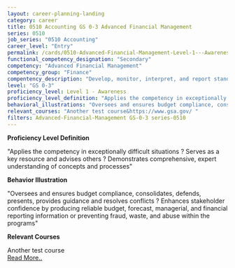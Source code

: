 ```yaml
---
layout: career-planning-landing
category: career
title: 0510 Accounting GS 0-3 Advanced Financial Management
series: 0510
job_series: "0510 Accounting"
career_level: "Entry"
permalink: /cards/0510-Advanced-Financial-Management-Level-1---Awareness/
functional_competency_designation: "Secondary"
competency: "Advanced Financial Management"
competency_group: "Finance"
compentency_description: "Develop, monitor, interpret, and report standardized processes/operations to ensure transparency and compliance with financial statutory, regulatory, and leadership guidance with the intent of promoting effectiveness and accountability."
level: "GS 0-3"
proficiency_level: Level 1 - Awareness
proficiency_level_definition: "Applies the competency in exceptionally difficult situations ? Serves as a key resource and advises others ? Demonstrates comprehensive, expert understanding of concepts and processes"
behavioral_illustrations: "Oversees and ensures budget compliance, consolidates, defends, presents, provides guidance and resolves conflicts ? Enhances stakeholder confidence by producing reliable budget, forecast, managerial, and financial reporting information or preventing fraud, waste, and abuse within the programs"
relevant_courses: "Another test course&https://www.gsa.gov/ "
filters: Advanced-Financial-Management GS-0-3 series-0510
---
```


<p><b>Proficiency Level Definition</b></p>
<p>"Applies the competency in exceptionally difficult situations ? Serves as a key resource and advises others ? Demonstrates comprehensive, expert understanding of concepts and processes"</p>
<p><b>Behavior Illustration</b></p>
<p>"Oversees and ensures budget compliance, consolidates, defends, presents, provides guidance and resolves conflicts ? Enhances stakeholder confidence by producing reliable budget, forecast, managerial, and financial reporting information or preventing fraud, waste, and abuse within the programs"</p>
<p><b>Relevant Courses</b></p>
<div class="cfo-courses-outer"><div class="cfo-courses-inner">Another test course</div><div class="cfo-courses-inner"><a href="https://www.gsa.gov/ ">Read More..</a></div></div>
